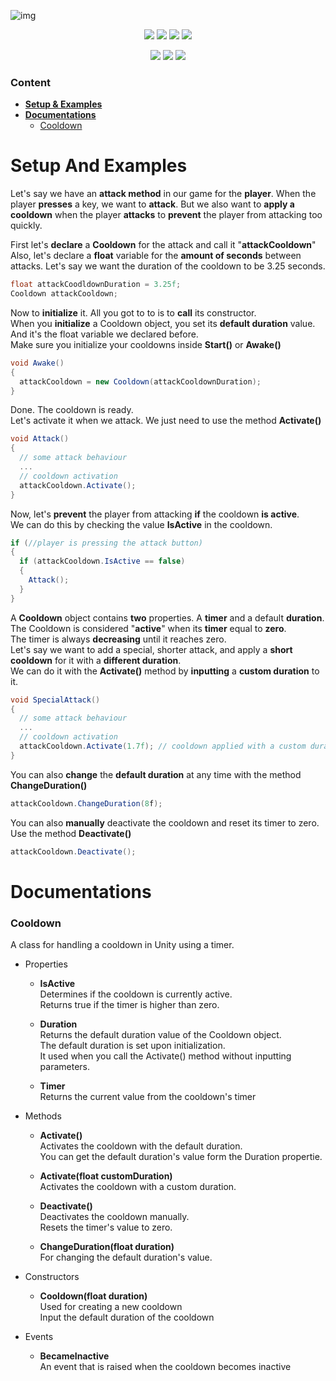 ![img](https://i.imgur.com/cSOJR5d.png)  
 <p align="center">
        <img src="https://img.shields.io/codefactor/grade/github/jozzzzep/CooldownAPI/main">
        <img src="https://img.shields.io/github/languages/code-size/jozzzzep/CooldownAPI">
        <img src="https://img.shields.io/github/license/jozzzzep/CooldownAPI">
        <img src="https://img.shields.io/github/v/release/jozzzzep/CooldownAPI">
</p>
<p align="center">
        <img src="https://img.shields.io/github/followers/jozzzzep?style=social">
        <img src="https://img.shields.io/github/watchers/jozzzzep/CooldownAPI?style=social">
        <img src="https://img.shields.io/github/stars/jozzzzep/CooldownAPI?style=social">
</p>

### Content
- [**Setup & Examples**](#setup-and-examples)
- [**Documentations**](#documentations)
  - [Cooldown](#cooldown)

# Setup And Examples
Let's say we have an **attack method** in our game for the **player**.  When the player **presses** a key, we want to **attack**.  But we also want to **apply a cooldown** when the player **attacks** to **prevent** the player from attacking too quickly.  

First let's **declare** a **Cooldown** for the attack and call it "**attackCooldown**"   
Also, let's declare a **float** variable for the **amount of seconds** between attacks. 
Let's say we want the duration of the cooldown to be 3.25 seconds.
```csharp
float attackCoodldownDuration = 3.25f;
Cooldown attackCooldown;
```
Now to **initialize** it. All you got to to is to **call** its constructor.  
When you **initialize** a Cooldown object, you set its **default duration** value.  
And it's the float variable we declared before.  
Make sure you initialize your cooldowns inside **Start()** or **Awake()**  
```csharp
void Awake()
{
  attackCooldown = new Cooldown(attackCooldownDuration);
}
```
Done. The cooldown is ready.  
Let's activate it when we attack. We just need to use the method **Activate()**  
```csharp
void Attack()
{
  // some attack behaviour
  ...
  // cooldown activation
  attackCooldown.Activate();
}
```
Now, let's **prevent** the player from attacking **if** the cooldown **is active**.  
We can do this by checking the value **IsActive** in the cooldown.  
```csharp
if (//player is pressing the attack button)
{
  if (attackCooldown.IsActive == false)
  {
    Attack();
  }
}
```
A **Cooldown** object contains **two** properties. A **timer** and a default **duration**.  
The Cooldown is considered "**active**" when its **timer** equal to **zero**.  
The timer is always **decreasing** until it reaches zero.  
Let's say we want to add a special, shorter attack, and apply a **short cooldown** for it with a **different duration**.  
We can do it with the **Activate()** method by **inputting** a **custom duration** to it.  
```csharp
void SpecialAttack()
{
  // some attack behaviour
  ...
  // cooldown activation
  attackCooldown.Activate(1.7f); // cooldown applied with a custom duration.
}
```
You can also **change** the **default duration** at any time with the method **ChangeDuration()**
```csharp
attackCooldown.ChangeDuration(8f);
```
You can also **manually** deactivate the cooldown and reset its timer to zero.  
Use the method **Deactivate()**  
```csharp
attackCooldown.Deactivate();
```
# Documentations
### Cooldown
A class for handling a cooldown in Unity using a timer.   

- Properties
  - **IsActive**  
  Determines if the cooldown is currently active.  
  Returns true if the timer is higher than zero.  
  
  - **Duration**  
  Returns the default duration value of the Cooldown object.  
  The default duration is set upon initialization.  
  It used when you call the Activate() method without inputting parameters.  

  - **Timer**  
  Returns the current value from the cooldown's timer
  
- Methods
  - **Activate()**  
  Activates the cooldown with the default duration.  
  You can get the default duration's value form the Duration propertie.  
  
  - **Activate(float customDuration)**  
  Activates the cooldown with a custom duration.  
  
  - **Deactivate()**  
  Deactivates the cooldown manually.  
  Resets the timer's value to zero.  
  
  - **ChangeDuration(float duration)**  
  For changing the default duration's value.  

- Constructors
  - **Cooldown(float duration)**  
  Used for creating a new cooldown  
  Input the default duration of the cooldown

- Events
  - **BecameInactive**  
  An event that is raised when the cooldown becomes inactive
